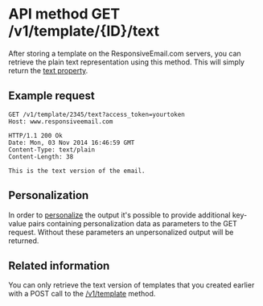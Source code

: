# API method GET /v1/template/{ID}/text

After storing a template on the ResponsiveEmail.com servers, you can retrieve 
the plain text representation using this method. This will simply return the 
[text property](../json/property-text).

## Example request

```http
GET /v1/template/2345/text?access_token=yourtoken
Host: www.responsiveemail.com

HTTP/1.1 200 Ok
Date: Mon, 03 Nov 2014 16:46:59 GMT
Content-Type: text/plain
Content-Length: 38

This is the text version of the email.
```

## Personalization

In order to [personalize](personalization) the output it's possible to
provide additional key-value pairs containing personalization data as parameters to the GET request.
Without these parameters an unpersonalized output will be returned.

## Related information

You can only retrieve the text version of templates that you created earlier 
with a POST call to the [/v1/template](../api/post-template) method.
